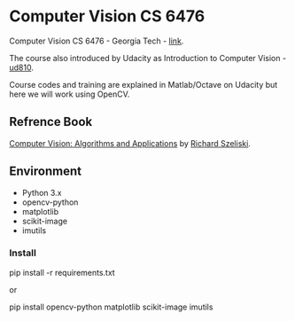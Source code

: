 # Computer Vision CS 6476
Computer Vision CS 6476 - Georgia Tech - [link](https://www.cc.gatech.edu/~hays/compvision/).

The course also introduced by Udacity as Introduction to Computer Vision - [ud810](https://www.udacity.com/course/introduction-to-computer-vision--ud810).

Course codes and training are explained in Matlab/Octave on Udacity but here we will work using OpenCV.
## Refrence Book
[Computer Vision: Algorithms and Applications](http://szeliski.org/Book/)  by [Richard Szeliski](http://szeliski.org/RichardSzeliski.htm).
## Environment
- Python 3.x
- opencv-python
- matplotlib
- scikit-image
- imutils
### Install
pip install -r requirements.txt

or

pip install opencv-python matplotlib scikit-image imutils